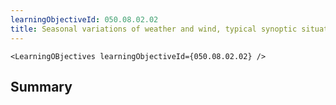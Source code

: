 ```yaml
---
learningObjectiveId: 050.08.02.02
title: Seasonal variations of weather and wind, typical synoptic situations
---
```


```tsx eval
<LearningOBjectives learningObjectiveId={050.08.02.02} />
```

## Summary
